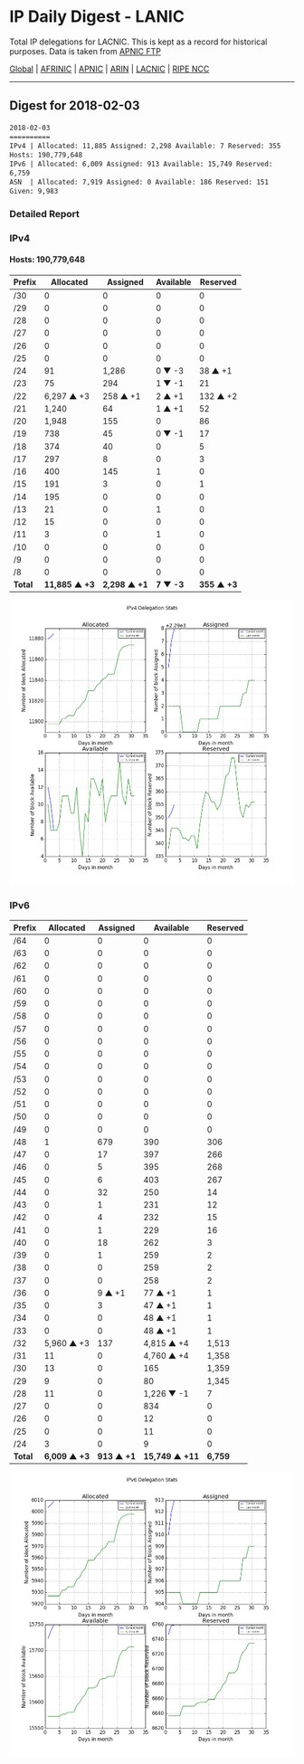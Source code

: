 # IP Daily Digest - LANIC

Total IP delegations for LACNIC. This is kept as a record for historical purposes. Data is taken from [APNIC FTP](https://ftp.apnic.net/)

[Global](https://github.com/csmets/IP-Daily-Digest) | [AFRINIC](https://github.com/csmets/IP-Daily-Digest/tree/master/archives/AFRINIC) | [APNIC](https://github.com/csmets/IP-Daily-Digest/tree/master/archives/APNIC) | [ARIN](https://github.com/csmets/IP-Daily-Digest/tree/master/archives/ARIN) | [LACNIC](https://github.com/csmets/IP-Daily-Digest/tree/master/archives/LACNIC) | [RIPE NCC](https://github.com/csmets/IP-Daily-Digest/tree/master/archives/RIPE_NCC)

---

## Digest for 2018-02-03
```
2018-02-03
==========
IPv4 | Allocated: 11,885 Assigned: 2,298 Available: 7 Reserved: 355 Hosts: 190,779,648
IPv6 | Allocated: 6,009 Assigned: 913 Available: 15,749 Reserved: 6,759
ASN  | Allocated: 7,919 Assigned: 0 Available: 186 Reserved: 151 Given: 9,983
```

### Detailed Report

### IPv4

#### Hosts: **190,779,648**

| Prefix | Allocated | Assigned | Available | Reserved |
| ----- | ----- | ----- | ----- | ----- |
| /30 | 0 | 0 | 0 | 0 |
| /29 | 0 | 0 | 0 | 0 |
| /28 | 0 | 0 | 0 | 0 |
| /27 | 0 | 0 | 0 | 0 |
| /26 | 0 | 0 | 0 | 0 |
| /25 | 0 | 0 | 0 | 0 |
| /24 | 91 | 1,286 | 0 ▼ -3 | 38 ▲ +1 |
| /23 | 75 | 294 | 1 ▼ -1 | 21 |
| /22 | 6,297 ▲ +3 | 258 ▲ +1 | 2 ▲ +1 | 132 ▲ +2 |
| /21 | 1,240 | 64 | 1 ▲ +1 | 52 |
| /20 | 1,948 | 155 | 0 | 86 |
| /19 | 738 | 45 | 0 ▼ -1 | 17 |
| /18 | 374 | 40 | 0 | 5 |
| /17 | 297 | 8 | 0 | 3 |
| /16 | 400 | 145 | 1 | 0 |
| /15 | 191 | 3 | 0 | 1 |
| /14 | 195 | 0 | 0 | 0 |
| /13 | 21 | 0 | 1 | 0 |
| /12 | 15 | 0 | 0 | 0 |
| /11 | 3 | 0 | 1 | 0 |
| /10 | 0 | 0 | 0 | 0 |
| /9 | 0 | 0 | 0 | 0 |
| /8 | 0 | 0 | 0 | 0 |
| **Total** | **11,885 ▲ +3** | **2,298 ▲ +1** | **7 ▼ -3** | **355 ▲ +3** |

![ipv4-stats](ipv4-figure.png)

### IPv6

| Prefix | Allocated | Assigned | Available | Reserved |
| ----- | ----- | ----- | ----- | ----- |
| /64 | 0 | 0 | 0 | 0 |
| /63 | 0 | 0 | 0 | 0 |
| /62 | 0 | 0 | 0 | 0 |
| /61 | 0 | 0 | 0 | 0 |
| /60 | 0 | 0 | 0 | 0 |
| /59 | 0 | 0 | 0 | 0 |
| /58 | 0 | 0 | 0 | 0 |
| /57 | 0 | 0 | 0 | 0 |
| /56 | 0 | 0 | 0 | 0 |
| /55 | 0 | 0 | 0 | 0 |
| /54 | 0 | 0 | 0 | 0 |
| /53 | 0 | 0 | 0 | 0 |
| /52 | 0 | 0 | 0 | 0 |
| /51 | 0 | 0 | 0 | 0 |
| /50 | 0 | 0 | 0 | 0 |
| /49 | 0 | 0 | 0 | 0 |
| /48 | 1 | 679 | 390 | 306 |
| /47 | 0 | 17 | 397 | 266 |
| /46 | 0 | 5 | 395 | 268 |
| /45 | 0 | 6 | 403 | 267 |
| /44 | 0 | 32 | 250 | 14 |
| /43 | 0 | 1 | 231 | 12 |
| /42 | 0 | 4 | 232 | 15 |
| /41 | 0 | 1 | 229 | 16 |
| /40 | 0 | 18 | 262 | 3 |
| /39 | 0 | 1 | 259 | 2 |
| /38 | 0 | 0 | 259 | 2 |
| /37 | 0 | 0 | 258 | 2 |
| /36 | 0 | 9 ▲ +1 | 77 ▲ +1 | 1 |
| /35 | 0 | 3 | 47 ▲ +1 | 1 |
| /34 | 0 | 0 | 48 ▲ +1 | 1 |
| /33 | 0 | 0 | 48 ▲ +1 | 1 |
| /32 | 5,960 ▲ +3 | 137 | 4,815 ▲ +4 | 1,513 |
| /31 | 11 | 0 | 4,760 ▲ +4 | 1,358 |
| /30 | 13 | 0 | 165 | 1,359 |
| /29 | 9 | 0 | 80 | 1,345 |
| /28 | 11 | 0 | 1,226 ▼ -1 | 7 |
| /27 | 0 | 0 | 834 | 0 |
| /26 | 0 | 0 | 12 | 0 |
| /25 | 0 | 0 | 11 | 0 |
| /24 | 3 | 0 | 9 | 0 |
| **Total** | **6,009 ▲ +3** | **913 ▲ +1** | **15,749 ▲ +11** | **6,759** |

![ipv6-stats](ipv6-figure.png)